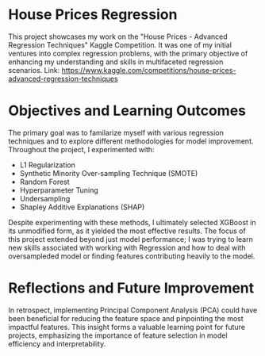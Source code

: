 # House Prices Regression

This project showcases my work on the "House Prices - Advanced Regression Techniques" Kaggle Competition. It was one of my initial ventures into complex regression problems, with the primary objective of enhancing my understanding and skills in multifaceted regression scenarios. Link: https://www.kaggle.com/competitions/house-prices-advanced-regression-techniques

# Objectives and Learning Outcomes
The primary goal was to familarize myself with various regression techniques and to explore different methodologies for model improvement. Throughout the project, I experimented with:

* L1 Regularization
* Synthetic Minority Over-sampling Technique (SMOTE)
* Random Forest
* Hyperparameter Tuning
* Undersampling
* Shapley Additive Explanations (SHAP)

Despite experimenting with these methods, I ultimately selected XGBoost in its unmodified form, as it yielded the most effective results. The focus of this project extended beyond just model performance; I was trying to learn new skills associated with working with Regression and how to deal with oversampleded model or finding features contributing heavily to the model.

# Reflections and Future Improvement

In retrospect, implementing Principal Component Analysis (PCA) could have been beneficial for reducing the feature space and pinpointing the most impactful features. This insight forms a valuable learning point for future projects, emphasizing the importance of feature selection in model efficiency and interpretability.
